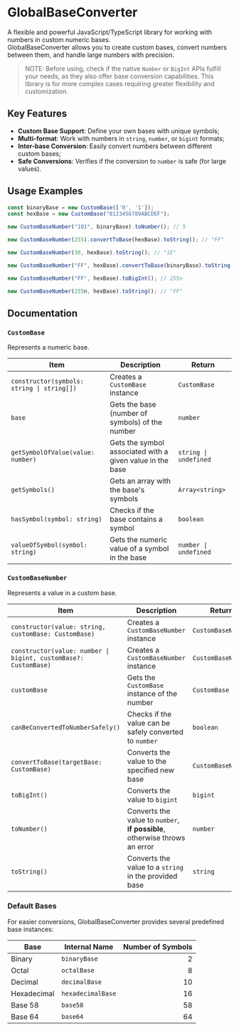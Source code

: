 # GlobalBaseConverter

A flexible and powerful JavaScript/TypeScript library for working with numbers in custom numeric bases.  
GlobalBaseConverter allows you to create custom bases, convert numbers between them, and handle large numbers with precision.

> NOTE: Before using, check if the native `Number` or `BigInt` APIs fulfill your needs, as they also offer base conversion capabilities.
This library is for more complex cases requiring greater flexibility and customization.

## Key Features

- **Custom Base Support**: Define your own bases with unique symbols;
- **Multi-format**: Work with numbers in `string`, `number`, or `bigint` formats;
- **Inter-base Conversion**: Easily convert numbers between different custom bases;
- **Safe Conversions**: Verifies if the conversion to `number` is safe (for large values).

## Usage Examples

```ts
const binaryBase = new CustomBase(['0', '1']);
const hexBase = new CustomBase("0123456789ABCDEF");

new CustomBaseNumber("101", binaryBase).toNumber(); // 5

new CustomBaseNumber(255).convertToBase(hexBase).toString(); // "FF"

new CustomBaseNumber(30, hexBase).toString(); // "1E"

new CustomBaseNumber("FF", hexBase).convertToBase(binaryBase).toString(); // "11111111"

new CustomBaseNumber("FF", hexBase).toBigInt(); // 255n

new CustomBaseNumber(255n, hexBase).toString(); // "FF"
```

## Documentation

### `CustomBase`

Represents a numeric base.

| Item | Description | Return |
| --- | --- | --- |
| `constructor(symbols: string \| string[])` | Creates a `CustomBase` instance | `CustomBase` |
| `base` | Gets the base (number of symbols) of the number | `number` |
| `getSymbolOfValue(value: number)` | Gets the symbol associated with a given value in the base | `string \| undefined` |
| `getSymbols()` | Gets an array with the base's symbols | `Array<string>` |
| `hasSymbol(symbol: string)` | Checks if the base contains a symbol | `boolean` |
| `valueOfSymbol(symbol: string)` | Gets the numeric value of a symbol in the base | `number \| undefined` |

### `CustomBaseNumber`

Represents a value in a custom base.

| Item | Description | Return |
| --- | --- | --- |
| `constructor(value: string, customBase: CustomBase)` | Creates a `CustomBaseNumber` instance | `CustomBaseNumber` |
| `constructor(value: number \| bigint, customBase?: CustomBase)` | Creates a `CustomBaseNumber` instance | `CustomBaseNumber` |
| `customBase` | Gets the `CustomBase` instance of the number | `CustomBase` |
| `canBeConvertedToNumberSafely()` | Checks if the value can be safely converted to `number` | `boolean` |
| `convertToBase(targetBase: CustomBase)` | Converts the value to the specified new base | `CustomBaseNumber` |
| `toBigInt()` | Converts the value to `bigint` | `bigint` |
| `toNumber()` | Converts the value to `number`, **if possible**, otherwise throws an error | `number` |
| `toString()` | Converts the value to a `string` in the provided base | `string` |

### Default Bases

For easier conversions, GlobalBaseConverter provides several predefined base instances:

| Base | Internal Name | Number of Symbols |
| --- | --- | ---: |
| Binary | `binaryBase` | 2 |
| Octal | `octalBase` | 8 |
| Decimal | `decimalBase` | 10 |
| Hexadecimal | `hexadecimalBase` | 16 |
| Base 58 | `base58` | 58 |
| Base 64 | `base64` | 64 |
